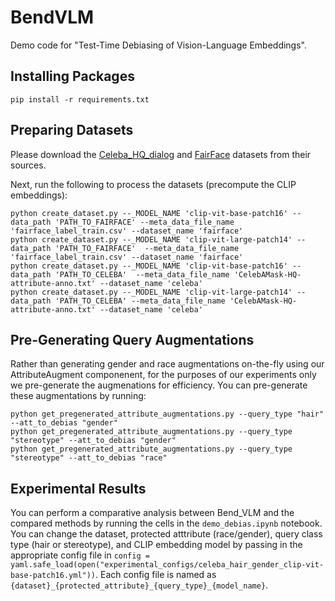 # BendVLM
Demo code for "Test-Time Debiasing of Vision-Language Embeddings".

## Installing Packages

```console
pip install -r requirements.txt
```

## Preparing Datasets
Please download the [Celeba_HQ_dialog](https://github.com/ziqihuangg/CelebA-Dialog) and [FairFace](https://github.com/joojs/fairface) datasets from their sources.

Next, run the following to process the datasets (precompute the CLIP embeddings):

```console
python create_dataset.py --_MODEL_NAME 'clip-vit-base-patch16' --data_path 'PATH_TO_FAIRFACE' --meta_data_file_name 'fairface_label_train.csv' --dataset_name 'fairface'
python create_dataset.py --_MODEL_NAME 'clip-vit-large-patch14' --data_path 'PATH_TO_FAIRFACE'  --meta_data_file_name 'fairface_label_train.csv' --dataset_name 'fairface'
python create_dataset.py --_MODEL_NAME 'clip-vit-base-patch16' --data_path 'PATH_TO_CELEBA'  --meta_data_file_name 'CelebAMask-HQ-attribute-anno.txt' --dataset_name 'celeba'
python create_dataset.py --_MODEL_NAME 'clip-vit-large-patch14' --data_path 'PATH_TO_CELEBA' --meta_data_file_name 'CelebAMask-HQ-attribute-anno.txt' --dataset_name 'celeba'
```

## Pre-Generating Query Augmentations

Rather than generating gender and race augmentations on-the-fly using our AttributeAugment componenent, for the purposes of our experiments only we pre-generate the augmenations for efficiency. You can pre-generate these augmentations by running:

```console
python get_pregenerated_attribute_augmentations.py --query_type "hair" --att_to_debias "gender"
python get_pregenerated_attribute_augmentations.py --query_type "stereotype" --att_to_debias "gender"
python get_pregenerated_attribute_augmentations.py --query_type "stereotype" --att_to_debias "race"
```
## Experimental Results

You can perform a comparative analysis between Bend_VLM and the compared methods by running the cells in the `demo_debias.ipynb` notebook. You can change the dataset, protected atttribute (race/gender), query class type (hair or stereotype), and CLIP embedding model by passing in the appropriate config file in `config = yaml.safe_load(open("experimental_configs/celeba_hair_gender_clip-vit-base-patch16.yml"))`. Each config file is named as `{dataset}_{protected_attribute}_{query_type}_{model_name}`.

